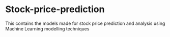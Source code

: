 # Stock-price-prediction
This contains the models made for stock price prediction and analysis using Machine Learning modelling techniques

